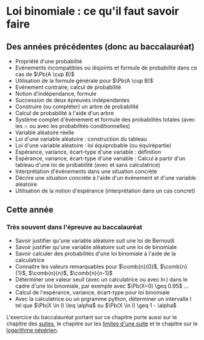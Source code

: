 # Loi binomiale : ce qu'il faut savoir faire

## Des années précédentes (donc au baccalauréat)

- Propriété d'une probabilité
- Evénements incompatibles ou disjoints et formule de probabilité dans ce cas de $\Pb(A \cup B)$
- Utilisation de la formule générale pour $\Pb(A \cup B)$
- Evénement contraire, calcul de probabilité
- Notion d'indépendance, formule
- Succession de deux épreuves indépendantes
- Construire (ou compléter) un arbre de probabilité
- Calcul de probabilité à l'aide d'un arbre
- Système complet d'événement et formule des probabilités totales (avec les $\cap$ ou avec les probabilités conditionnelles)
- Variable aléatoire réelle
- Loi d'une variable aléatoire : construction du tableau
- Loi d'une variable aléatoire : loi équiprobable (ou équirépartie)
- Espérance, variance, écart-type d'une variable : définition
- Espérance, variance, écart-type d'une variable : Calcul à partir d'un tableau d'une loi de probabilité (avec et sans calculatrice)
- Interprétation d'événements dans une situation concrète
- Décrire une situation concrète à l'aide d'un événement et d'une variable aléatoire
- Utilisation de la notion d'espérance (interprétation dans un cas concret)

## Cette année 

### Très souvent dans l'épreuve au baccalauréat

- Savoir justifier qu'une variable aléatoire suit une loi de Bernoulli
- Savoir justifier qu'une variable aléatoire suit une loi de binomiale
- Savoir calculer des probabilités d'une loi binomiale à l'aide de la calculatrice
- Connaitre les valeurs remarquables pour $\comb{n}{0}$, $\comb{n}{1}$, $\comb{n}{n}$, $\comb{n}{n-1}$  
- Déterminer une valeur seuil (avec un calculatrice ou avec $\ln$) dans le cadre d'une loi binomiale, par exemple avec $\Pb(X=0) \geq 0.95$ ...
- Calcul de l'espérance, variance, écart-type pour loi binomiale
- Avec la calculatrice ou un prgramme python, déterminer un intervalle $I$ tel que $\Pb(X \in I) \leq \alpha$ ou $\Pb(X \in I) \geq 1 - \alpha$

L'exercice du baccalauréat portant sur ce chapitre porte aussi sur le chapitre des [suites](../../Suites_et_recurrence/Suites_bases/01_Rappels_sur_les_suites.md), le chapitre sur les [limites d'une suite](../../Limite_de_suite/Limite_suite_base/01_Limite_d_une_suite.md) et le chapitre sur le [logarithme népérien](../../Log/Log_base/01_fct_ln.md).